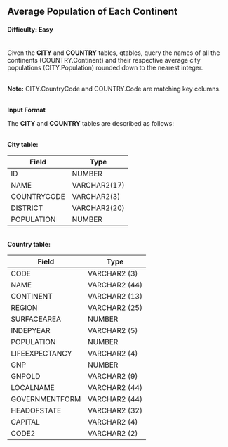 ## Average Population of Each Continent

#### Difficulty: Easy

</br>Given the **CITY** and **COUNTRY** tables, qtables, query the names of all the continents (COUNTRY.Continent) and their respective average city populations (CITY.Population) rounded down to the nearest integer.

<br>**Note:** CITY.CountryCode and COUNTRY.Code are matching key columns.

<br>**Input Format**

The **CITY** and **COUNTRY** tables are described as follows:
<br><br>

**City table:**

| Field       | Type         |
| ----------- | ------------ |
| ID          | NUMBER       |
| NAME        | VARCHAR2(17) |
| COUNTRYCODE | VARCHAR2(3)  |
| DISTRICT    | VARCHAR2(20) |
| POPULATION  | NUMBER       |

<br>**Country table:**

| Field           | Type             |
|-----------------|------------------|
| CODE            | VARCHAR2 (3)      |
| NAME            | VARCHAR2 (44)     |
| CONTINENT       | VARCHAR2 (13)     |
| REGION          | VARCHAR2 (25)     |
| SURFACEAREA     | NUMBER            |
| INDEPYEAR       | VARCHAR2 (5)      |
| POPULATION      | NUMBER            |
| LIFEEXPECTANCY  | VARCHAR2 (4)      |
| GNP             | NUMBER            |
| GNPOLD          | VARCHAR2 (9)      |
| LOCALNAME       | VARCHAR2 (44)     |
| GOVERNMENTFORM  | VARCHAR2 (44)     |
| HEADOFSTATE     | VARCHAR2 (32)     |
| CAPITAL         | VARCHAR2 (4)      |
| CODE2           | VARCHAR2 (2)      |